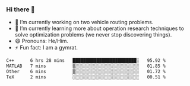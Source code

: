 ### Hi there 👋

- 🔭 I’m currently working on two vehicle routing problems.
- 🌱 I’m currently learning more about operation research techniques to solve optimization problems (we never stop discovering things).
- 😄 Pronouns: He/Him.
- ⚡ Fun fact: I am a gymrat.

<!-- - 📫 How to reach me: [oscarale930719@gmail.com](mailto:oscarale930719@gmail.com) -->

<!--
**oscaralejandro1907/oscaralejandro1907** is a ✨ _special_ ✨ repository because its `README.md` (this file) appears on your GitHub profile.

Here are some ideas to get you started:

- 🔭 I’m currently working on ...
- 🌱 I’m currently learning ...
- 👯 I’m looking to collaborate on ...
- 🤔 I’m looking for help with ...
- 💬 Ask me about ...
- 📫 How to reach me: ...
- 😄 Pronouns: ...
- ⚡ Fun fact: ...
-->

<!--START_SECTION:waka-->

```txt
C++      6 hrs 28 mins   ████████████████████████░   95.92 %
MATLAB   7 mins          ▒░░░░░░░░░░░░░░░░░░░░░░░░   01.85 %
Other    6 mins          ▒░░░░░░░░░░░░░░░░░░░░░░░░   01.72 %
TeX      2 mins          ░░░░░░░░░░░░░░░░░░░░░░░░░   00.51 %
```

<!--END_SECTION:waka-->
